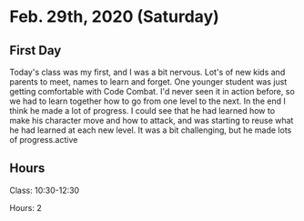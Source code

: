 # Feb. 29th, 2020 (Saturday)

## First Day


Today's class was my first, and I was a bit nervous. Lot's of new kids and parents to meet, names to learn and forget. One younger student was just getting comfortable with Code Combat. I'd never seen it in action before, so we had to learn together how to go from one level to the next. In the end I think he made a lot of progress. I could see that he had learned how to make his character move and how to attack, and was starting to reuse what he had learned at each new level. It was a bit challenging, but he made lots of progress.active

## Hours

Class: 10:30-12:30 

Hours: 2
